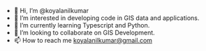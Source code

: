 - 👋 Hi, I’m @koyalanilkumar
- 👀 I’m interested in developing code in GIS data and applications.
- 🌱 I’m currently learning Typescript and Python.
- 💞️ I’m looking to collaborate on GIS Development.
- 📫 How to reach me koyalanilkumar@gmail.com

<!---
koyalanilkumar/koyalanilkumar is a ✨ special ✨ repository because its `README.md` (this file) appears on your GitHub profile.
You can click the Preview link to take a look at your changes.
--->
